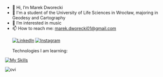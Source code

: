 - 👋 Hi, I’m Marek Dworecki
- 📖 I'm a student of the University of Life Sciences in Wrocław, majoring in Geodesy and Cartography
- 👀 I’m interested in music
- 📫 How to reach me: marek.dworecki01@gmail.com<br><br>
<a href="https://www.linkedin.com/in/marek-dworecki/" target="_blank"><img src="https://img.shields.io/badge/LinkedIn-%230077B5.svg?&style=flat-square&logo=linkedin&logoColor=white" alt="LinkedIn"></a>
<a href="https://www.instagram.com/mdworecki535/" target="_blank"><img src="https://img.shields.io/badge/Instagram-%23E4405F.svg?&style=flat-square&logo=instagram&logoColor=white" alt="Instagram"></a>
<br><br>Technologies I am learning:

[![My Skills](https://skillicons.dev/icons?i=html,css,js,threejs,react,ts,vue,nodejs,python,vscode,idea)](https://skillicons.dev)

<img src="https://github-readme-stats.vercel.app/api/top-langs?username=MDworecki404&show_icons=true&locale=en&layout=compact&theme=chartreuse-dark" alt="ovi" />

<!---
MDworecki404/MDworecki404 is a ✨ special ✨ repository because its `README.md` (this file) appears on your GitHub profile.
You can click the Preview link to take a look at your changes.
--->

